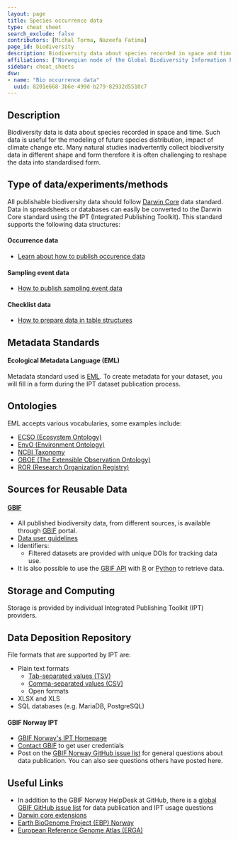 ```yaml
---
layout: page
title: Species occurrence data
type: cheat_sheet
search_exclude: false
contributors: [Michal Torma, Nazeefa Fatima]
page_id: biodiversity
description: Biodiversity data about species recorded in space and time.
affiliations: ["Norwegian node of the Global Biodiversity Information Facility (GBIF-NO)"]
sidebar: cheat_sheets
dsw:
- name: "Bio occurrence data"
  uuid: 8201e668-3b6e-499d-b279-82932d5510c7
---
```


## Description
Biodiversity data is data about species recorded in space and time. Such data is useful for the modeling of future species distribution, impact of climate change etc. Many natural studies inadvertently collect biodiversity data in different shape and form therefore it is often challenging to reshape the data into standardised form.

## Type of data/experiments/methods
All publishable biodiversity data should follow [Darwin Core](https://dwc.tdwg.org/) data standard. Data in spreadsheets or databases can easily be converted to the Darwin Core standard using the IPT (Integrated Publishing Toolkit).
This standard supports the following data structures:

#### Occurrence data
- [Learn about how to publish occurence data](https://ipt.gbif.org/manual/en/ipt/latest/occurrence-data)

#### Sampling event data
- [How to publish sampling event data](https://ipt.gbif.org/manual/en/ipt/latest/sampling-event-data)

#### Checklist data
- [How to prepare data in table structures](https://ipt.gbif.org/manual/en/ipt/latest/checklist-data)

## Metadata Standards
#### Ecological Metadata Language (EML)
Metadata standard used is [EML](https://eml.ecoinformatics.org/). To create metadata for your dataset, you will fill in a form during the IPT dataset publication process.

## Ontologies
EML accepts various vocabularies, some examples include:
- [ECSO (Ecosystem Ontology)](https://doi.org/10.25504/FAIRsharing.a4ww64)
- [EnvO (Environment Ontology)](https://doi.org/10.25504/FAIRsharing.azqskx)
- [NCBI Taxonomy](https://doi.org/10.25504/FAIRsharing.fj07xj)
- [OBOE (The Extensible Observation Ontology)](https://doi.org/10.25504/FAIRsharing.5970hq)
- [ROR (Research Organization Registry)](https://doi.org/10.25504/FAIRsharing.1jKfji)

## Sources for Reusable Data
#### [GBIF](https://gbif.org)
- All published biodiversity data, from different sources, is available through [GBIF](https://gbif.org) portal.  
- [Data user guidelines](https://www.gbif.org/terms/data-user)
- Identifiers:
  - Filtered datasets are provided with unique DOIs for tracking data use.
- It is also possible to use the [GBIF API](https://www.gbif.org/developer/summary) with [R](https://cran.r-project.org/web/packages/rgbif/index.html) or [Python](https://www.gbif.org/tool/OlyoYyRbKCSCkMKIi4oIT/pygbif-gbif-python-client) to retrieve data.

## Storage and Computing
Storage is provided by individual Integrated Publishing Toolkit (IPT) providers.

## Data Deposition Repository
File formats that are supported by IPT are:
- Plain text formats
  - [Tab-separated values (TSV)](https://doi.org/10.25504/FAIRsharing.a978c9)
  - [Comma-separated values (CSV)](https://doi.org/10.25504/FAIRsharing.1943d4)
  - Open formats
- XLSX and XLS
- SQL databases (e.g. MariaDB, PostgreSQL)

#### GBIF Norway IPT
- [GBIF Norway's IPT Homepage](https://ipt.gbif.no)
- [Contact GBIF](mailto:helpdesk@gbif.no) to get user credentials
- Post on the [GBIF Norway GitHub issue list](https://github.com/gbif-norway/helpdesk/issues) for general questions about data publication. You can also see questions others have posted here.

## Useful Links
<!--Add a list of relevant external/global tools-->
- In addition to the GBIF Norway HelpDesk at GitHub, there is a [global GBIF GitHub issue list](https://github.com/gbif/ipt/issues?q=) for data publication and IPT usage questions
- [Darwin core extensions](https://rs.gbif.org/extension/)
- [Earth BioGenome Project (EBP) Norway](https://www.ebpnor.org/english/)
- [European Reference Genome Atlas (ERGA)](https://www.erga-biodiversity.eu/)
